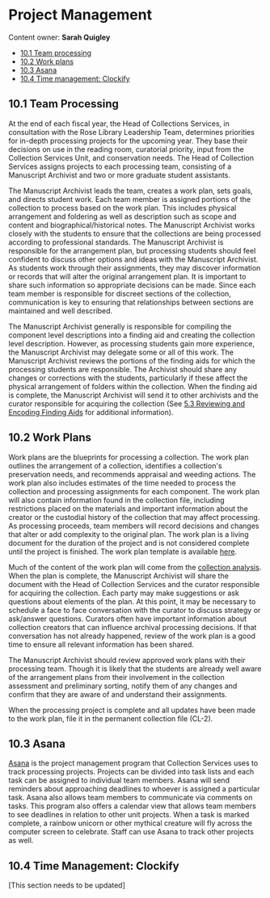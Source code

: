 # Project Management

Content owner: **Sarah Quigley**

* [10.1 Team processing](#101-team-processing)
* [10.2 Work plans](#102-work-plans)
* [10.3 Asana](#103-asana)
* [10.4 Time management: Clockify](#104-time-management-clockify)

## 10.1 Team Processing

At the end of each fiscal year, the Head of Collections Services, in consultation with the Rose Library Leadership Team, determines priorities for in-depth processing projects for the upcoming year.  They base their decisions on use in the reading room, curatorial priority, input from the Collection Services Unit, and conservation needs.  The Head of Collection Services assigns projects to each processing team, consisting of a Manuscript Archivist and two or more graduate student assistants. 

The Manuscript Archivist leads the team, creates a work plan, sets goals, and directs student work.  Each team member is assigned portions of the collection to process based on the work plan.  This includes physical arrangement and foldering as well as description such as scope and content and biographical/historical notes.  The Manuscript Archivist works closely with the students to ensure that the collections are being processed according to professional standards.  The Manuscript Archivist is responsible for the arrangement plan, but processing students should feel confident to discuss other options and ideas with the Manuscript Archivist.  As students work through their assignments, they may discover information or records that will alter the original arrangement plan.  It is important to share such information so appropriate decisions can be made.  Since each team member is responsible for discreet sections of the collection, communication is key to ensuring that relationships between sections are maintained and well described.   

The Manuscript Archivist generally is responsible for compiling the component level descriptions into a finding aid and creating the collection level description.  However, as processing students gain more experience, the Manuscript Archivist may delegate some or all of this work.  The Manuscript Archivist reviews the portions of the finding aids for which the processing students are responsible.  The Archivist should share any changes or corrections with the students, particularly if these affect the physical arrangement of folders within the collection.  When the finding aid is complete, the Manuscript Archivist will send it to other archivists and the curator responsible for acquiring the collection (See [5.3 Reviewing and Encoding Finding Aids](/05-DESCRIPTION#53-reviewing-and-editing-finding-aids) for additional information).

## 10.2 Work Plans

Work plans are the blueprints for processing a collection.  The work plan outlines the arrangement of a collection, identifies a collection's preservation needs, and recommends appraisal and weeding actions.  The work plan also includes estimates of the time needed to process the collection and processing assignments for each component.  The work plan will also contain information found in the collection file, including restrictions placed on the materials and important information about the creator or the custodial history of the collection that may affect processing.  As processing proceeds, team members will record decisions and changes that alter or add complexity to the original plan.  The work plan is a living document for the duration of the project and is not considered complete until the project is finished.  The work plan template is available [here](https://emory.sharepoint.com/:w:/r/sites/EUVRoseLibrary/Shared%20Documents/Cataloging%20and%20Collection%20Processing/Collection%20Processing/Collection%20Processing%20Templates/Manuscript%20Processing%20Flags,%20Forms,%20and%20Templates/New%20Workplan%20Template.docx?d=w9de3bcf567954df39b638cf9abbe1b8f&csf=1&web=1&e=KwIBQb).

Much of the content of the work plan will come from the [collection analysis](03-COLLECTION%20ANALYSIS).  When the plan is complete, the Manuscript Archivist will share the document with the Head of Collection Services and the curator responsible for acquiring the collection.  Each party may make suggestions or ask questions about elements of the plan.  At this point, it may be necessary to schedule a face to face conversation with the curator to discuss strategy or ask/answer questions.  Curators often have important information about collection creators that can influence archival processing decisions.  If that conversation has not already happened, review of the work plan is a good time to ensure all relevant information has been shared. 

The Manuscript Archivist should review approved work plans with their processing team.  Though it is likely that the students are already well aware of the arrangement plans from their involvement in the collection assessment and preliminary sorting, notify them of any changes and confirm that they are aware of and understand their assignments. 

When the processing project is complete and all updates have been made to the work plan, file it in the permanent collection file (CL-2). 

## 10.3 Asana

[Asana](https://asana.com) is the project management program that Collection Services uses to track processing projects. Projects can be divided into task lists and each task can be assigned to individual team members.  Asana will send reminders about approaching deadlines to whoever is assigned a particular task.  Asana also allows team members to communicate via comments on tasks.  This program also offers a calendar view that allows team members to see deadlines in relation to other unit projects.  When a task is marked complete, a rainbow unicorn or other mythical creature will fly across the computer screen to celebrate. Staff can use Asana to track other projects as well.

## 10.4 Time Management: Clockify
[This section needs to be updated]

